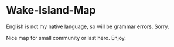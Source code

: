 # Wake-Island-Map

English is not my native language, so will be grammar errors. Sorry.

Nice map for small community or last hero.
Enjoy.
